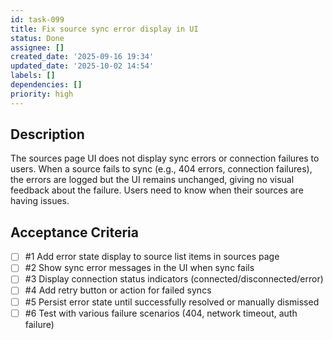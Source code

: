 ```yaml
---
id: task-099
title: Fix source sync error display in UI
status: Done
assignee: []
created_date: '2025-09-16 19:34'
updated_date: '2025-10-02 14:54'
labels: []
dependencies: []
priority: high
---
```


## Description

The sources page UI does not display sync errors or connection failures to users. When a source fails to sync (e.g., 404 errors, connection failures), the errors are logged but the UI remains unchanged, giving no visual feedback about the failure. Users need to know when their sources are having issues.

## Acceptance Criteria
<!-- AC:BEGIN -->
- [ ] #1 Add error state display to source list items in sources page
- [ ] #2 Show sync error messages in the UI when sync fails
- [ ] #3 Display connection status indicators (connected/disconnected/error)
- [ ] #4 Add retry button or action for failed syncs
- [ ] #5 Persist error state until successfully resolved or manually dismissed
- [ ] #6 Test with various failure scenarios (404, network timeout, auth failure)
<!-- AC:END -->
